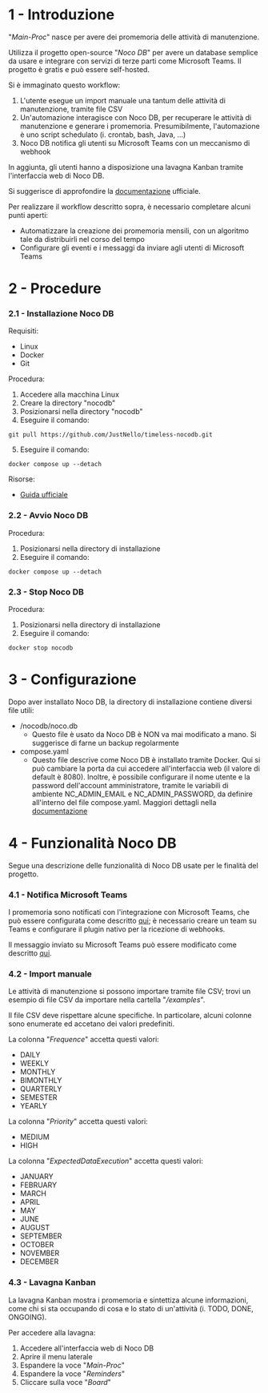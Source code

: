 # 1 - Introduzione

"_Main-Proc_" nasce per avere dei promemoria delle attività di manutenzione.

Utilizza il progetto open-source "_Noco DB_" per avere un database semplice da usare e integrare con servizi di terze parti come Microsoft Teams. Il progetto è gratis e può essere self-hosted.

Si è immaginato questo workflow:
1. L'utente esegue un import manuale una tantum delle attività di manutenzione, tramite file CSV
2. Un'automazione interagisce con Noco DB, per recuperare le attività di manutenzione e generare i promemoria. Presumibilmente, l'automazione è uno script schedulato (i. crontab, bash, Java, ...)
3. Noco DB notifica gli utenti su Microsoft Teams con un meccanismo di webhook

In aggiunta, gli utenti hanno a disposizione una lavagna Kanban tramite l'interfaccia web di Noco DB.

Si suggerisce di approfondire la [documentazione](https://docs.nocodb.com/) ufficiale.

Per realizzare il workflow descritto sopra, è necessario completare alcuni punti aperti:
- Automatizzare la creazione dei promemoria mensili, con un algoritmo tale da distribuirli nel corso del tempo
- Configurare gli eventi e i messaggi da inviare agli utenti di Microsoft Teams

# 2 - Procedure

### 2.1 - Installazione Noco DB

Requisiti:
- Linux
- Docker
- Git

Procedura:
1. Accedere alla macchina Linux
2. Creare la directory "nocodb"
3. Posizionarsi nella directory "nocodb"
4. Eseguire il comando:
```
git pull https://github.com/JustNello/timeless-nocodb.git
```
5. Eseguire il comando:
```
docker compose up --detach
```

Risorse:
- [Guida ufficiale](https://docs.nocodb.com/0.109.7/getting-started/installation)

### 2.2 - Avvio Noco DB

Procedura:
1. Posizionarsi nella directory di installazione
2. Eseguire il comando:
```
docker compose up --detach
```

### 2.3 - Stop Noco DB

Procedura:
1. Posizionarsi nella directory di installazione
2. Eseguire il comando:
```
docker stop nocodb
```

# 3 - Configurazione

Dopo aver installato Noco DB, la directory di installazione contiene diversi file utili:
- /nocodb/noco.db
    - Questo file è usato da Noco DB è NON va mai modificato a mano. Si suggerisce di farne un backup regolarmente
- compose.yaml
    - Questo file descrive come Noco DB è installato tramite Docker. Qui si può cambiare la porta da cui accedere all'interfaccia web (il valore di default è 8080). Inoltre, è possibile configurare il nome utente e la password dell'account amministratore, tramite le variabili di ambiente NC_ADMIN_EMAIL e NC_ADMIN_PASSWORD, da definire all'interno del file compose.yaml. Maggiori dettagli nella [documentazione](https://github.com/nocodb/nocodb/issues/4532)

# 4 - Funzionalità Noco DB

Segue una descrizione delle funzionalità di Noco DB usate per le finalità del progetto.

### 4.1 - Notifica Microsoft Teams

I promemoria sono notificati con l'integrazione con Microsoft Teams, che può essere configurata come descritto [qui](https://docs.nocodb.com/0.109.7/developer-resources/webhooks/#microsoft-teams); è necessario creare un team su Teams e configurare il plugin nativo per la ricezione di webhooks.

Il messaggio inviato su Microsoft Teams può essere modificato come descritto [qui](https://docs.nocodb.com/automation/webhook/create-webhook#webhook-with-custom-payload-).

### 4.2 - Import manuale

Le attività di manutenzione si possono importare tramite file CSV; trovi un esempio di file CSV da importare nella cartella "_/examples_".

Il file CSV deve rispettare alcune specifiche. In particolare, alcuni colonne sono enumerate ed accetano dei valori predefiniti.

La colonna "_Frequence_" accetta questi valori:
- DAILY
- WEEKLY
- MONTHLY
- BIMONTHLY
- QUARTERLY
- SEMESTER
- YEARLY

La colonna "_Priority_" accetta questi valori:
- MEDIUM
- HIGH

La colonna "_ExpectedDataExecution_" accetta questi valori:
- JANUARY
- FEBRUARY
- MARCH
- APRIL
- MAY
- JUNE
- AUGUST
- SEPTEMBER
- OCTOBER
- NOVEMBER
- DECEMBER

### 4.3 - Lavagna Kanban

La lavagna Kanban mostra i promemoria e sintettiza alcune informazioni, come chi si sta occupando di cosa e lo stato di un'attività (i. TODO, DONE, ONGOING).

Per accedere alla lavagna:
1. Accedere all'interfaccia web di Noco DB
2. Aprire il menu laterale
3. Espandere la voce "_Main-Proc_"
4. Espandere la voce "_Reminders_"
5. Cliccare sulla voce "_Board_"